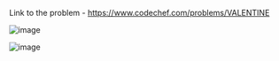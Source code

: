Link to the problem - https://www.codechef.com/problems/VALENTINE


![image](https://user-images.githubusercontent.com/57552973/232555339-a4f626c5-8671-4740-9c93-5cfe6c47dac3.png)



![image](https://user-images.githubusercontent.com/57552973/232555379-6421f427-57de-4a2b-9cce-757abc8d1163.png)
